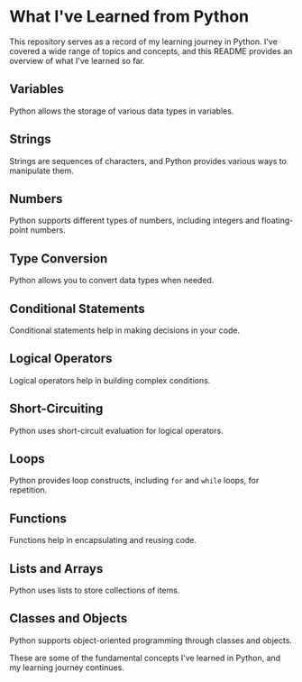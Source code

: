 # What I've Learned from Python

This repository serves as a record of my learning journey in Python. I've covered a wide range of topics and concepts, and this README provides an overview of what I've learned so far.

## Variables

Python allows the storage of various data types in variables.

## Strings

Strings are sequences of characters, and Python provides various ways to manipulate them.

## Numbers

Python supports different types of numbers, including integers and floating-point numbers.

## Type Conversion

Python allows you to convert data types when needed.

## Conditional Statements

Conditional statements help in making decisions in your code.

## Logical Operators

Logical operators help in building complex conditions.

## Short-Circuiting

Python uses short-circuit evaluation for logical operators.

## Loops

Python provides loop constructs, including `for` and `while` loops, for repetition.

## Functions

Functions help in encapsulating and reusing code.

## Lists and Arrays

Python uses lists to store collections of items.

## Classes and Objects

Python supports object-oriented programming through classes and objects.

These are some of the fundamental concepts I've learned in Python, and my learning journey continues.
